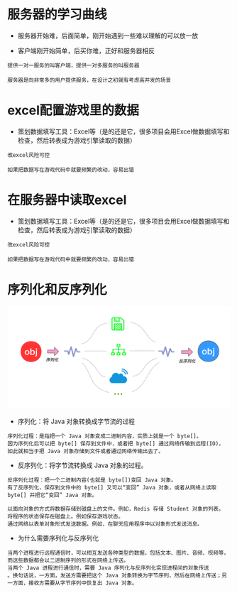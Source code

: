 # 服务器的学习曲线

- 服务器开始难，后面简单，刚开始遇到一些难以理解的可以放一放

- 客户端刚开始简单，后买你难，正好和服务器相反


```
提供一对一服务的叫客户端，提供一对多服务的叫服务器

服务器是向非常多的用户提供服务，在设计之初就有考虑高并发的场景
```

# excel配置游戏里的数据

- 策划数据填写工具：Excel等（是的还是它，很多项目会用Excel做数据填写和检查，然后转表成为游戏引擎读取的数据）

```
改excel风险可控

如果把数据写在游戏代码中就要频繁的改动，容易出错
```

# 在服务器中读取excel

- 策划数据填写工具：Excel等（是的还是它，很多项目会用Excel做数据填写和检查，然后转表成为游戏引擎读取的数据）

```
改excel风险可控

如果把数据写在游戏代码中就要频繁的改动，容易出错
```

# 序列化和反序列化

![Image text](image/224/img.png)

- 序列化：将 Java 对象转换成字节流的过程

```
序列化过程：是指把一个 Java 对象变成二进制内容，实质上就是一个 byte[]。
因为序列化后可以把 byte[] 保存到文件中，或者把 byte[] 通过网络传输到远程(IO)，
如此就相当于把 Java 对象存储到文件或者通过网络传输出去了。
```

- 反序列化：将字节流转换成 Java 对象的过程。

```
反序列化过程：把一个二进制内容(也就是 byte[])变回 Java 对象。
有了反序列化，保存到文件中的 byte[] 又可以“变回” Java 对象，或者从网络上读取 byte[] 并把它“变回” Java 对象。
```

```
以面向对象的方式将数据存储到磁盘上的文件。例如，Redis 存储 Student 对象的列表。
将程序的状态保存在磁盘上。例如保存游戏状态。
通过网络以表单对象形式发送数据。例如，在聊天应用程序中以对象形式发送消息。
```

- 为什么需要序列化与反序列化

```
当两个进程进行远程通信时，可以相互发送各种类型的数据，包括文本、图片、音频、视频等， 而这些数据都会以二进制序列的形式在网络上传送。
当两个 Java 进程进行通信时，需要 Java 序列化与反序列化实现进程间的对象传送
。换句话说，一方面，发送方需要把这个 Java 对象转换为字节序列，然后在网络上传送；另一方面，接收方需要从字节序列中恢复出 Java 对象。
```
